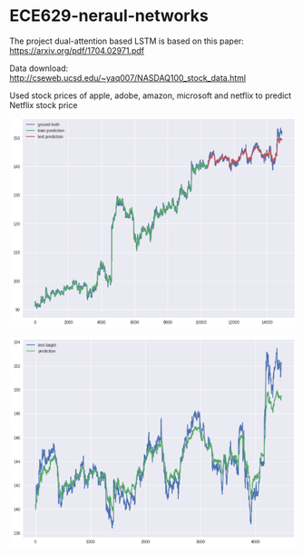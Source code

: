 # ECE629-neraul-networks
The project dual-attention based LSTM is based on this paper:
https://arxiv.org/pdf/1704.02971.pdf

Data download:
http://cseweb.ucsd.edu/~yaq007/NASDAQ100_stock_data.html

Used stock prices of apple, adobe, amazon, microsoft and netflix to predict Netflix stock price

![image](https://github.com/XingguangZhang/ECE629-neraul-networks/blob/master/images/fitting.png)

![image](https://github.com/XingguangZhang/ECE629-neraul-networks/blob/master/images/prediction.png)
